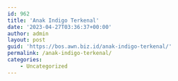 ```yaml
---
id: 962
title: 'Anak Indigo Terkenal'
date: '2023-04-27T03:36:37+00:00'
author: admin
layout: post
guid: 'https://bos.awn.biz.id/anak-indigo-terkenal/'
permalink: /anak-indigo-terkenal/
categories:
    - Uncategorized
---
```


